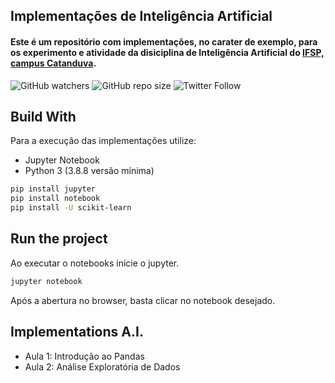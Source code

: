 ## Implementações de Inteligência Artificial

#### Este é um repositório com implementações, no carater de exemplo, para os experimento e atividade da disiciplina de  Inteligência Artificial do [IFSP, campus Catanduva](https://ctd.ifsp.edu.br/). 

![GitHub watchers](https://img.shields.io/github/watchers/flaviol-souza/intro-ia?style=social)
![GitHub repo size](https://img.shields.io/github/repo-size/flaviol-souza/intro-ia)
![Twitter Follow](https://img.shields.io/twitter/follow/flaviolsouza?style=social)


## Build With
Para a execução das implementações utilize: 
* Jupyter Notebook
* Python 3 (3.8.8 versão mínima)
```bash
pip install jupyter 
pip install notebook
pip install -U scikit-learn
```

## Run the project
Ao executar o notebooks inicie o jupyter.
```bash
jupyter notebook
```
Após a abertura no browser, basta clicar no notebook desejado.

## Implementations A.I.
* Aula 1: Introdução ao Pandas
* Aula 2: Análise Exploratória de Dados